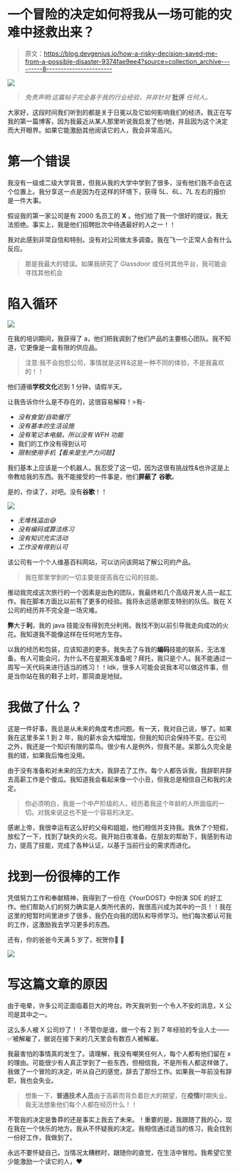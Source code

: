 # 一个冒险的决定如何将我从一场可能的灾难中拯救出来？

> 原文：<https://blog.devgenius.io/how-a-risky-decision-saved-me-from-a-possible-disaster-9374fae9ee4?source=collection_archive---------8----------------------->

![](img/73150a7cbd1463b63fa1ec8b9df8aad0.png)

> *免责声明:这篇帖子完全基于我的行业经验，并非针对* **批评** *任何人。*

大家好，这段时间我们听到的都是关于日冕以及它如何影响我们的经济。我正在写我的第一篇博客，因为我最近从某人那里听说我启发了他/她，并且因为这个决定而大开眼界。如果它能激励其他阅读它的人，我会非常高兴。

# 第一个错误

我没有一级或二级大学背景，但我从我的大学中学到了很多，没有他们我不会在这个位置上。我分享这一点是因为在这样的环境下，获得 5L、6L、7L 左右的报价是一件大事。

假设我的第一家公司是有 2000 名员工的 **X** 。他们给了我一个很好的提议，我无法拒绝。事实上，我是他们招聘批次中待遇最好的人之一！！

我对此感到非常自信和特别。没有对公司做太多调查。我在飞一个正常人会有什么反应。

> 那是我最大的错误。如果我研究了 Glassdoor 或任何其他平台，我可能会寻找其他机会

# 陷入循环

![](img/8a5b84f84d4559a2e7ecf81ad6a0206f.png)

在我的培训期间，我获得了 a，他们把我调到了他们产品的主要核心团队。我不知道，它更像是一盒有限的供应品。

> 注意:我不会抱怨公司，事情就是这样&这是一种不同的体验，不是我喜欢的！！

他们遵循**学校文化**迟到 1 分钟，请假半天。

让我告诉你什么是不存在的，这很容易解释！>有-

*   *没有食堂/自助餐厅*
*   *没有基本的生活设施*
*   *没有笔记本电脑，所以没有 WFH 功能*
*   我们的工作没有得到认可
*   *限制使用手机【看来是生产力问题】*

我们基本上应该是一个机器人。我忍受了这一切，因为这很有挑战性&也许这是上帝教给我的东西。我不能接受的一件事是，他们**屏蔽了** **谷歌**。

是的，你读了，对吧。没有**谷歌**！！

![](img/59eecb1a6aad0d75f11adf28b5e6ab1f.png)

*   *无堆栈溢出😅*
*   *没有编码或算法练习*
*   *没有知识充实活动*
*   *工作没有得到认可*

该公司有一个个人维基百科网站，可以访问该网站了解公司的产品。

> 我在那里学到的一切主要是提高我在公司的技能。

推动我完成这次旅行的一个因素是出色的团队，我最终和几个高级开发人员一起工作。我在脚本方面比以前有了更多的经验。我将永远感谢那支特别的队伍。我在 X 公司的经历并不完全是一场灾难。

**弊**大于**利**，我的 java 技能没有得到充分利用。我找不到以前引导我走向成功的火花。我知道我不能像这样在任何地方生存。

以我的经历和包装，应该知道的更多。我失去了与我的**编码**技能的联系，无法准备。有人可能会问，为什么不在星期天准备呢？拜托，我只是个人。我不能通过一周写一天代码来进行适当的练习！！Idk，很多人可能会说我本可以做这件事，但是当你站在我的鞋子上时，那简直是地狱。

# 我做了什么？

这是一件好事，我总是从未来的角度考虑问题。有一天，我对自己说，够了。如果我在这里多呆 1 到 2 年，我的薪水会大幅增加，但我的知识会保持不变。在公司之外，我还是一个知识有限的菜鸟。很少有人是例外，但我不是。呆那么久完全是我的错，如果我后悔也没用。

由于没有准备和对未来的压力太大，我辞去了工作。每个人都告诉我，我辞职并辞去高薪工作是个傻瓜。我知道我会看起来像一个小丑，但我总是相信自己和我的决定。

> 你必须明白，我是一个中产阶级的人，经历着我这个年龄的人所面临的一切。对我来说这也不是一个容易的决定。

感谢上帝，我很幸运有这么好的父母和姐姐，他们相信并支持我。我休了个短假，放松了一下，找到了缺失的火花。我开始日夜准备。在朋友的帮助下，我感到有动力，提高了技能，完成了各种认证，以基于当前行业的需求而进化。

# 找到一份很棒的工作

凭借努力工作和奉献精神，我得到了一份在《YourDOST》中扮演 SDE 的好工作。他们帮助人们的努力确实是人类所代表的，我很高兴成为其中的一员！！我在这里的短暂时间里进步了很多，我仍在向我的团队和导师学习。他们每次都认可我的工作，这激励我去学习更多的东西。

还有，你的爸爸今天满 5 岁了，祝贺你👏 👏

![](img/80c88133b3980cdd538a58255bf0dd73.png)

# 写这篇文章的原因

由于电晕，许多公司正面临着巨大的垮台。昨天我听到一个令人不安的消息，X 公司是其中之一。

这么多人被 X 公司炒了！！不管你是谁，做一个有 2 到 7 年经验的专业人士——✅被解雇了，据说在接下来的几天里会有数百人被解雇。

我最害怕的事情真的发生了。请理解，我没有嘲笑任何人，每个人都有他们留在 x 的理由。可能很少有人真正学到了一些东西，但相信我，不是所有人都这样做了。我做了一个冒险的决定，听从自己的感觉，辞去了那份工作。如果我一年前没有辞职，我也会失业。

> 想象一下，**普通技术人员**由于高薪而背负着巨大的期望，在**疫情**时期失业。我无法想象他们每个人都在经历什么！！

不管我的决定是鲁莽的还是事实上我去了未来。！重要的是，我跟随了我的心，现在我在一个快乐的地方。我从不怀疑我的决定。我相信通过适当的练习，我会找到一份好工作，我做到了。

永远不要怀疑自己。当情况太糟糕时，跟随你的直觉，在生活中冒险。我希望它至少能激励一个读它的人，♥️